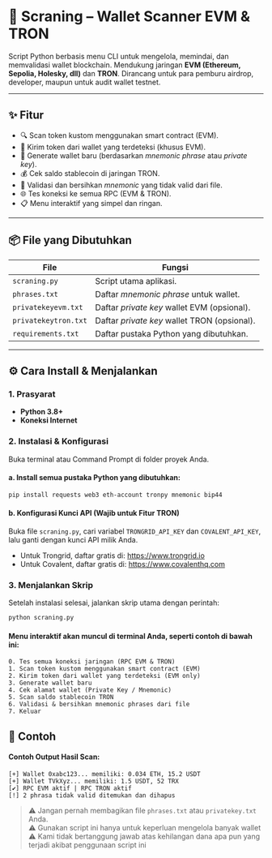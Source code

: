 # 🧠 Scraning – Wallet Scanner EVM & TRON

Script Python berbasis menu CLI untuk mengelola, memindai, dan memvalidasi wallet blockchain. Mendukung jaringan **EVM (Ethereum, Sepolia, Holesky, dll)** dan **TRON**. Dirancang untuk para pemburu airdrop, developer, maupun untuk audit wallet testnet.

---

## ✨ Fitur

- 🔍 Scan token kustom menggunakan smart contract (EVM).
- 💸 Kirim token dari wallet yang terdeteksi (khusus EVM).
- 🧠 Generate wallet baru (berdasarkan *mnemonic phrase* atau *private key*).
- 💰 Cek saldo stablecoin di jaringan TRON.
- 🧹 Validasi dan bersihkan *mnemonic* yang tidak valid dari file.
- 🌐 Tes koneksi ke semua RPC (EVM & TRON).
- 📋 Menu interaktif yang simpel dan ringan.

---

## 📦 File yang Dibutuhkan

| File                 | Fungsi                                      |
|----------------------|---------------------------------------------|
| `scraning.py`        | Script utama aplikasi.                      |
| `phrases.txt`        | Daftar *mnemonic phrase* untuk wallet.      |
| `privatekeyevm.txt`  | Daftar *private key* wallet EVM (opsional). |
| `privatekeytron.txt` | Daftar *private key* wallet TRON (opsional).|
| `requirements.txt`   | Daftar pustaka Python yang dibutuhkan.      |

---

## ⚙️ Cara Install & Menjalankan

### 1. Prasyarat

- **Python 3.8+**
- **Koneksi Internet**

### 2. Instalasi & Konfigurasi

Buka terminal atau Command Prompt di folder proyek Anda.

#### a. Install semua pustaka Python yang dibutuhkan:

```bash
pip install requests web3 eth-account tronpy mnemonic bip44
```

#### b. Konfigurasi Kunci API (Wajib untuk Fitur TRON)

Buka file `scraning.py`, cari variabel `TRONGRID_API_KEY` dan `COVALENT_API_KEY`, lalu ganti dengan kunci API milik Anda.  
- Untuk Trongrid, daftar gratis di: https://www.trongrid.io  
- Untuk Covalent, daftar gratis di: https://www.covalenthq.com

### 3. Menjalankan Skrip

Setelah instalasi selesai, jalankan skrip utama dengan perintah:

```bash
python scraning.py
```

#### Menu interaktif akan muncul di terminal Anda, seperti contoh di bawah ini:

```text
0. Tes semua koneksi jaringan (RPC EVM & TRON)
1. Scan token kustom menggunakan smart contract (EVM)
2. Kirim token dari wallet yang terdeteksi (EVM only)
3. Generate wallet baru
4. Cek alamat wallet (Private Key / Mnemonic)
5. Scan saldo stablecoin TRON
6. Validasi & bersihkan mnemonic phrases dari file
7. Keluar
```

## 🧪 Contoh

#### Contoh Output Hasil Scan:

```text
[+] Wallet 0xabc123... memiliki: 0.034 ETH, 15.2 USDT
[+] Wallet TVkXyz... memiliki: 1.5 USDT, 52 TRX
[✔] RPC EVM aktif | RPC TRON aktif
[!] 2 phrasa tidak valid ditemukan dan dihapus
```

> ⚠️ Jangan pernah membagikan file `phrases.txt` atau `privatekey.txt` Anda.  
> ⚠️ Gunakan script ini hanya untuk keperluan mengelola banyak wallet
> ⚠️ Kami tidak bertanggung jawab atas kehilangan dana apa pun yang terjadi akibat penggunaan script ini
